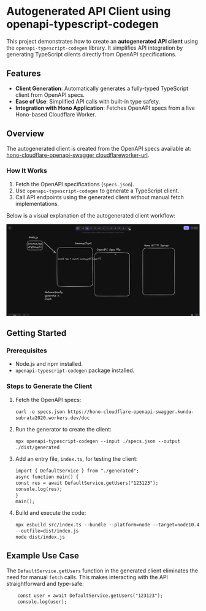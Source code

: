 # Autogenerated API Client using openapi-typescript-codegen

This project demonstrates how to create an **autogenerated API client** using the `openapi-typescript-codegen` library. It simplifies API integration by generating TypeScript clients directly from OpenAPI specifications.

## Features

-   **Client Generation**: Automatically generates a fully-typed TypeScript client from OpenAPI specs.
-   **Ease of Use**: Simplified API calls with built-in type safety.
-   **Integration with Hono Application**: Fetches OpenAPI specs from a live Hono-based Cloudflare Worker.

## Overview

The autogenerated client is created from the OpenAPI specs available at:  
[hono-cloudflare-openapi-swagger cloudflareworker-url](https://hono-cloudflare-openapi-swagger.kundu-subrata2020.workers.dev//doc).

### How It Works

1.  Fetch the OpenAPI specifications (`specs.json`).
2.  Use `openapi-typescript-codegen` to generate a TypeScript client.
3.  Call API endpoints using the generated client without manual fetch implementations.

Below is a visual explanation of the autogenerated client workflow:

![Autogenerated Client Explanation](/3-autogenerated-client-openapi-typescript-codegen/public/autogenerated-client.png)

## Getting Started

### Prerequisites

-   Node.js and npm installed.
-   `openapi-typescript-codegen` package installed.

### Steps to Generate the Client

1.  Fetch the OpenAPI specs:
	```
	curl -o specs.json https://hono-cloudflare-openapi-swagger.kundu-subrata2020.workers.dev/doc
	```
2. Run the generator to create the client:
	```
	npx openapi-typescript-codegen --input ./specs.json --output ./dist/generated  
	```
3. Add an entry file, `index.ts`, for testing the client:
	```
	import { DefaultService } from "./generated"; 
	async function main() {  
    const res = await DefaultService.getUsers("123123");  
    console.log(res);  
    }  
    main();  
    ```
4. Build and execute the code:
	```
	npx esbuild src/index.ts --bundle --platform=node --target=node10.4 --outfile=dist/index.js
	node dist/index.js
	```
## Example Use Case

The `DefaultService.getUsers` function in the generated client eliminates the need for manual `fetch` calls. This makes interacting with the API straightforward and type-safe:
```
	const user = await DefaultService.getUsers("123123");  
	console.log(user); 
```

